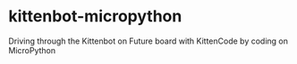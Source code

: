 # kittenbot-micropython
Driving through the Kittenbot on Future board with KittenCode by coding on MicroPython
